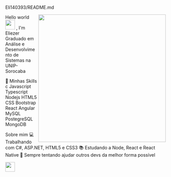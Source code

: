 Eli140393/README.md


 <img align="right" width="400" height="400" src="">


 Hello world <img src=https://github.com/TheDudeThatCode/TheDudeThatCode/blob/master/Assets/Earth.gif width="30"> , I'm Eliezer 
Graduado em Análise e Desenvolvimento de Sistemas  na UNIP- Sorocaba 

🚀 Minhas Skills
c Javascript Typescript Nodejs HTML5 CSS Bootstrap React Angular MySQL PostegreSQL MongoDB

Sobre mim
💻 Trabalhando com C#, ASP.NET, HTML5 e CSS3
📚 Estudando a Node, React e React Native
💜 Sempre tentando ajudar outros devs da melhor forma possível

<img src=https://camo.githubusercontent.com/d3906162b383f428da6952e9da7cf1467cd4ffda1d90283c83b559272ec977dc/68747470733a2f2f63646e2e69636f6e73636f75742e636f6d2f69636f6e2f667265652f706e672d3531322f632d70726f6772616d6d696e672d3536393536342e706e67 width="30"> 
